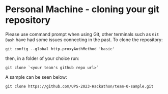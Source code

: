 # Personal Machine - cloning your git repository

Please use command prompt when using Git, other terminals such as `Git Bash` have had some issues connecting in the past. To clone the repository:

```
git config --global http.proxyAuthMethod 'basic'
```

then, in a folder of your choice run:

```
git clone `<your team's github repo url>`
```

A sample can be seen below:

``` 
git clone https://github.com/UPS-2023-Hackathon/team-0-sample.git 
```